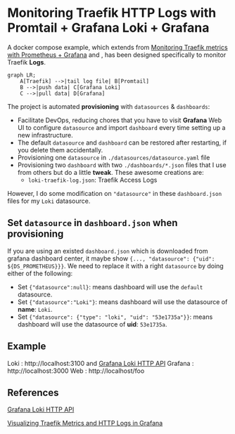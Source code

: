 # Monitoring Traefik HTTP Logs with Promtail + Grafana Loki + Grafana

A docker compose example, which extends from [Monitoring Traefik metrics with Prometheus + Grafana](../traefik-prometheus-grafana/README.md) and [](../traefik-promtail-loki-grafana/README.md), has been designed specifically to monitor Traefik **Logs**.

```mermaid 
graph LR;
    A[Traefik] -->|tail log file| B[Promtail]
    B -->|push data| C[Grafana Loki]
    C -->|pull data| D[Grafana]
```

The project is automated **provisioning** with `datasources` & `dashboards`:

- Facilitate DevOps, reducing chores that you have to visit  **Grafana** Web UI to configure `datasource` and import `dashboard` every time setting up a new infrastructure.
- The default `datasource` and `dashboard` can be restored after restarting, if you delete them accidentally.
- Provisioning one `datasource` in `./datasources/datasource.yaml` file
- Provisioning two `dashboard` with two `./dashboards/*.json` files that I use from others but do a little **tweak**. These awesome creations are:
  - `loki-traefik-log.json`: Traefik Access Logs

However, I do some modification on `"datasource"` in these `dashboard.json` files for my `Loki` datasource.

## Set `datasource` in `dashboard.json` when provisioning

If you are using an existed `dashboard.json` which is downloaded from grafana dashboard center, it maybe show `{..., "datasource": {"uid": ${DS_PROMETHEUS}}}`. We need to replace it with a right `datasource` by doing either of the following:

- Set `{"datasource":null}`: means dashboard will use the `default` datasource.
- Set `{"datasource":"Loki"}`: means dashboard will use the datasource of **name**: `Loki`.
- Set `{"datasource": {"type": "loki", "uid": "53e1735a"}}`: means dashboard will use the datasource of **uid**: `53e1735a`.

## Example

Loki        :   http://localhost:3100  and [Grafana Loki HTTP API](https://grafana.com/docs/loki/latest/reference/api/)
Grafana     :   http://localhost:3000
Web         :   http://localhost/foo

## References

[Grafana Loki HTTP API](https://grafana.com/docs/loki/latest/reference/api/)

[Visualizing Traefik Metrics and HTTP Logs in Grafana](https://blog.lrvt.de/traefik-metrics-and-http-logs-in-grafana/)